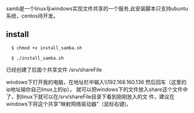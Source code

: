 samb是一个linux与windows实现文件共享的一个服务,此安装脚本只支持ubuntu系统，centos待开发。

## install
```
  $ chmod +x install_samba.sh

  $ ./install_samba.sh
```
已经创建了后面个共享文件 /srv/shareFile

windows下打开我的电脑，在地址栏中输入\\\192.168.160.136 然后回车（这里的ip地址输你自己linux上的ip），
就可以把windows下的文件放入share这个文件中了，到linux下就可以在/srv/shareFile目录下看到刚刚放入的文
件，建议在windows下将这个共享"映射网络驱动器"（鼠标右键)。
